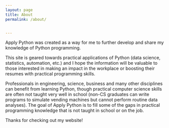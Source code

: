 ```yaml
---
layout: page
title: About
permalink: /about/


---
```

Apply Python was created as a way for me to further develop and share my knowledge of Python programming.   

This site is geared towards practical applications of Python (data science, statistics, automation, etc.)
and I hope the information will be valuable to those interested in making an impact in the workplace or boosting their 
resumes with practical programming skills.

Professionals in engineering, science, business and many other disciplines can benefit from learning Python, though practical computer science skills are often not taught very well in school (non-CS graduates can write programs to simulate vending machines but cannot
perform routine data analyses). The goal of Apply Python is to fill some of the gaps in practical programming knowledge that is not taught in school or on the job.

Thanks for checking out my website!
